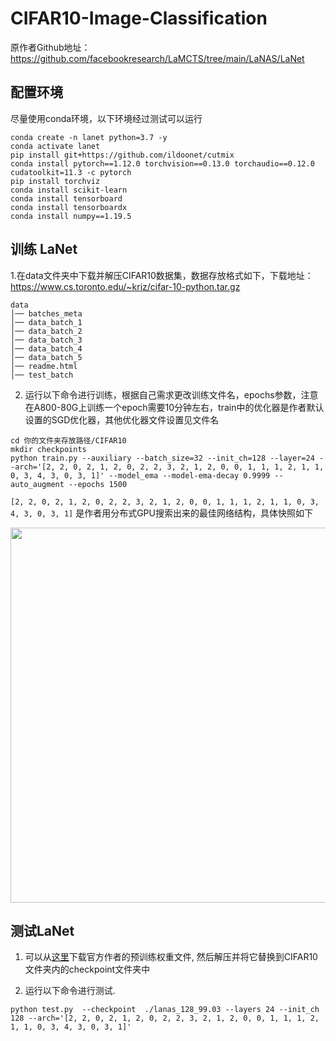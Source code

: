# CIFAR10-Image-Classification

原作者Github地址：https://github.com/facebookresearch/LaMCTS/tree/main/LaNAS/LaNet

## 配置环境
尽量使用conda环境，以下环境经过测试可以运行
```
conda create -n lanet python=3.7 -y
conda activate lanet
pip install git+https://github.com/ildoonet/cutmix
conda install pytorch==1.12.0 torchvision==0.13.0 torchaudio==0.12.0 cudatoolkit=11.3 -c pytorch
pip install torchviz
conda install scikit-learn
conda install tensorboard
conda install tensorboardx
conda install numpy==1.19.5
```

## 训练 LaNet
1.在data文件夹中下载并解压CIFAR10数据集，数据存放格式如下，下载地址：https://www.cs.toronto.edu/~kriz/cifar-10-python.tar.gz
```
data
│── batches_meta
│── data_batch_1
│── data_batch_2
│── data_batch_3
│── data_batch_4
│── data_batch_5
│── readme.html 
│── test_batch
```

2. 运行以下命令进行训练，根据自己需求更改训练文件名，epochs参数，注意在A800-80G上训练一个epoch需要10分钟左右，train中的优化器是作者默认设置的SGD优化器，其他优化器文件设置见文件名

```
cd 你的文件夹存放路径/CIFAR10
mkdir checkpoints
python train.py --auxiliary --batch_size=32 --init_ch=128 --layer=24 --arch='[2, 2, 0, 2, 1, 2, 0, 2, 2, 3, 2, 1, 2, 0, 0, 1, 1, 1, 2, 1, 1, 0, 3, 4, 3, 0, 3, 1]' --model_ema --model-ema-decay 0.9999 --auto_augment --epochs 1500
```

```[2, 2, 0, 2, 1, 2, 0, 2, 2, 3, 2, 1, 2, 0, 0, 1, 1, 1, 2, 1, 1, 0, 3, 4, 3, 0, 3, 1]``` 是作者用分布式GPU搜索出来的最佳网络结构，具体快照如下

<p align="center">
<img src='https://github.com/linnanwang/paper-image-repo/blob/master/LaNAS/distributed_search_results.png?raw=true' width="600">
</p>

## 测试LaNet

1. 可以从<a href="https://drive.google.com/file/d/1bZsEoG-sroVyYR4F_2ozGLA5W50CT84P/view?usp=sharing">这里</a>下载官方作者的预训练权重文件, 然后解压并将它替换到CIFAR10文件夹内的checkpoint文件夹中

2. 运行以下命令进行测试.
```
python test.py  --checkpoint  ./lanas_128_99.03 --layers 24 --init_ch 128 --arch='[2, 2, 0, 2, 1, 2, 0, 2, 2, 3, 2, 1, 2, 0, 0, 1, 1, 1, 2, 1, 1, 0, 3, 4, 3, 0, 3, 1]'
```
